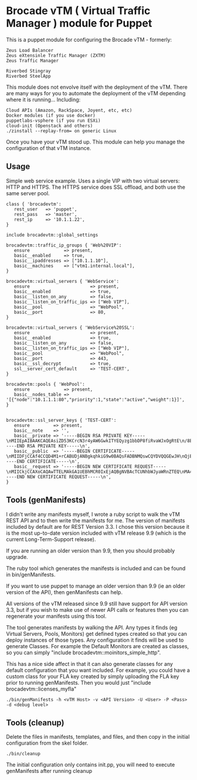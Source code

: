 # Brocade vTM ( Virtual Traffic Manager ) module for Puppet

This is a puppet module for configuring the Brocade vTM - formerly:
	
	Zeus Load Balancer
	Zeus eXtensinle Traffic Manager (ZXTM)
	Zeus Traffic Manager

	Riverbed Stingray
	Riverbed SteelApp

This module does not envolve itself with the deployment of the vTM. 
There are many ways for you to automate the deployment of the
vTM depending where it is running... Including:

	Cloud APIs (Amazon, RackSpace, Joyent, etc, etc)
	Docker modules (if you use docker)
	puppetlabs-vsphere (if you run ESXi)
	cloud-init (Openstack and others)
	./zinstall --replay-from= on generic Linux

Once you have your vTM stood up. This module can help you manage the
configuration of that vTM instance.

## Usage

Simple web service example. Uses a single VIP with two virtual servers:
HTTP and HTTPS. The HTTPS service does SSL offload, and both use the
same server pool.

    class { 'brocadevtm':
       rest_user   => 'puppet', 
       rest_pass   => 'master',
       rest_ip     => '10.1.1.22',
    }
    
    include brocadevtm::global_settings

    brocadevtm::traffic_ip_groups { 'Web%20VIP':
       ensure             => present,
       basic__enabled     => true,
       basic__ipaddresses => ["10.1.1.10"],
       basic__machines    => ["vtm1.internal.local"],
    }

    brocadevtm::virtual_servers { 'WebService':
       ensure                       => present,
       basic__enabled               => true,
       basic__listen_on_any         => false,
       basic__listen_on_traffic_ips => ["Web VIP"],
       basic__pool                  => "WebPool",
       basic__port                  => 80,
    }
    
    brocadevtm::virtual_servers { 'WebService%20SSL':
       ensure                       => present,
       basic__enabled               => true,
       basic__listen_on_any         => false,
       basic__listen_on_traffic_ips => ["Web VIP"],
       basic__pool                  => "WebPool",
       basic__port                  => 443,
       basic__ssl_decrypt           => true,
       ssl__server_cert_default     => 'TEST-CERT',
    }

    brocadevtm::pools { 'WebPool':
       ensure             => present,
       basic__nodes_table => '[{"node":"10.1.1.1:80","priority":1,"state":"active","weight":1}]',
    }
    
    
    brocadevtm::ssl_server_keys { 'TEST-CERT': 
       ensure         => present,
       basic__note    => '',
       basic__private => '-----BEGIN RSA PRIVATE KEY-----\nMIIEpAIBAAKCAQEAsiZD53KCrcN3r4yAW6GwkITYEQyzg1bbDP8fiRvaWJxOgRtE\n/8E4KRDdeqOCuV1YNuLaTsfCkF34T4pvI00wZ5lSdXBnVrEie49ip7z0QNQ/W4mv\nDzkDQ/Och1lRevflAhJUfgiVizCxDbxJfR6oSip3RAeGarBIhp7TlfLKQj7YdnIy\nFROcHIMkLZ7aq7tUzVvcGonz5YXrmDDKFoGvbaJnNC0SAiM0aJIomOlexQmL4cgI\nhQQ1YlrF9hnulSbZN20zNz8fSeJ1UmyUgrYqLgzLXUb54pqK1aGg4rQNIqwoAbyq\nibqzc2rO/o6MXgEb9zzFwAyHI38nptE7OdiC+wIDAQABAoIBAEk98iz1p0RJWKuT\n2DHUCANimnJoBmW5D9YIDa8RBHPpz1zFGVkM10oK5QPGtbf/6ISoP5ikCBnSiIQr\nJgYddgkhwAUIcXPy33ptOOI9jS4aFPJNaOuZRP5q6a+7yQQFZuGzJ4mpfdH78s7y\n2kPWltnnG6GcdmbmkurF4beEWiNhgsex2hLhhj20oVUaGF1BGMdrp20vYE496B52\n4Wuax9lfFoFuv8FAz96EZQOQS6J1Wf+o0qqZYNDaBRI5wi3EjrNpcEHhELp9eHeG\nnFwDgQD15HyK2Qio4ig3T386OTUGT/FCNMxqT3wDn4ov+kTFtDoI+2qvJ/l6vULv\n20f50AECgYEA6f7K1jVb7nNLwUjPld0azXbQgE3mdlwJVI8urz80JLQwKckg53tP\ngol8NaZOxo7gQlML/5ltK/y5cW6B2JhxjFtNoAAzNNBmGTRvLpLK3HHGEfVRVexZ\n8ZmssEzG49Xk6l1A7O+UWgqFUMlLBcYFKEvvGS8efcXBLwOV7G3EXxsCgYEAwucK\nJ4jN8ECtDuMHY0sKbbfLXpqPS7KMfdWio1SaR1ctEos5wrKaX3vG3Zbiz6weYCko\ntNI9ioQVQ7D0Uc+lhhhlxeHAVnNFJhpZowYdf44mI/LCW2pga3dOZ9vDRqWP29KG\nUwzH1RfXPtZBqMC5vPHd42kAGgGXwBvPZChOSaECgYEAiNjyV4StVy8mxsuGW+cL\nnc428lKczevVqRZz/xm/rReUc1ulWrvLLFSrx9STjZxRm3hmM/3O00LiUWyHk9zT\ny3o6U7DKQcD/dQ4tV9eRvIrtg+MsxkuL7rgpPpIoX2bgkhAnwGn9IQu2HCEdNysw\nKPj/xILCGlxlNtGqBLPNfLECgYEAlYqHtAW3XRuCrOVsibbN7ZkTpSaZw87fFL2R\n6BfFt+8fWhcQ3l4DLDfgQay/oe/B7q4l2XdmWJ03Y5SmIQ9dRSH7FHU+Chave6jE\nFd1fTLtYcESW82UPTeVgdzebAN2PH27MOXSY7ts3/7KM9lnJKTu6r/2kYk/Oi0vL\nOGHkj4ECgYBaxw/qFIMWAvi8r84cbUG/PYivHeJNJ53EhXE6UZPxi6QuVhlbitri\nHk6SP443RCdjAR9IiZoDQkl+yW0z86ZShJYXF+1JFQU+ftsRzCtfx2XLD5dQO5qn\nleXIH8z/4lUuPMyBw5bGj9eRXat7/SI2W6cuksMHLIMBiAognmdvRw==\n-----END RSA PRIVATE KEY-----\n',
       basic__public  => '-----BEGIN CERTIFICATE-----\nMIIDFjCCAf4CCQD4M1+rCABUDjANBgkqhkiG9w0BAQsFADBNMQswCQYDVQQGEwJH\nQjESMBAGA1UEBxMJQ2FtYnJpZGdlMRAwDgYDVQQKEwdCcm9jYWRlMRgwFgYDVQQD\nEw93d3cuYnJvY2FkZS5jb20wHhcNMTUwODIwMTQ1MzQ3WhcNMTYwODE5MTQ1MzQ3\nWjBNMQswCQYDVQQGEwJHQjESMBAGA1UEBxMJQ2FtYnJpZGdlMRAwDgYDVQQKEwdC\ncm9jYWRlMRgwFgYDVQQDEw93d3cuYnJvY2FkZS5jb20wggEiMA0GCSqGSIb3DQEB\nAQUAA4IBDwAwggEKAoIBAQCyJkPncoKtw3evjIBbobCQhNgRDLODVtsM/x+JG9pY\nnE6BG0T/wTgpEN16o4K5XVg24tpOx8KQXfhPim8jTTBnmVJ1cGdWsSJ7j2KnvPRA\n1D9bia8POQND85yHWVF69+UCElR+CJWLMLENvEl9HqhKKndEB4ZqsEiGntOV8spC\nPth2cjIVE5wcgyQtntqru1TNW9waifPlheuYMMoWga9tomc0LRICIzRokiiY6V7F\nCYvhyAiFBDViWsX2Ge6VJtk3bTM3Px9J4nVSbJSCtiouDMtdRvnimorVoaDitA0i\nrCgBvKqJurNzas7+joxeARv3PMXADIcjfyem0Ts52IL7AgMBAAEwDQYJKoZIhvcN\nAQELBQADggEBAJcuRIh3ngpFz0nHym5z56tbzHBrjF3frwp75Nknz3kuyCjdG7Nr\nPF5WvDl7lb1WX9EgAn/vJznYCmMxbjnUhHTMIMWbyIoTKJIIHCsrDyiK21NoI3nY\nu/9V1TADGdkqGSag00UqygF4nVkbvKJcjXHq9t0zz56xAvCamBvlNCkJ0/mQN3Qd\n5r/HgiRX69MSG1RRAFB+rkZInGekedLumBYCuALFCY5SB1+ns9XtGGJGRMh74oUp\ngjE62k/mEGPhLaXGJRupY07ezQKJOMBLRN1+HzIETsdH68FDdowFLzcH8fOn9HIg\nCuhlcpfk5VfCaeIqdqYEsrxY+KADA8ss06M=\n-----END CERTIFICATE-----\n',
       basic__request => '-----BEGIN NEW CERTIFICATE REQUEST-----\nMIICkjCCAXoCAQAwTTELMAkGA1UEBhMCR0IxEjAQBgNVBAcTCUNhbWJyaWRnZTEQ\nMA4GA1UEChMHQnJvY2FkZTEYMBYGA1UEAxMPd3d3LmJyb2NhZGUuY29tMIIBIjAN\nBgkqhkiG9w0BAQEFAAOCAQ8AMIIBCgKCAQEAsiZD53KCrcN3r4yAW6GwkITYEQyz\ng1bbDP8fiRvaWJxOgRtE/8E4KRDdeqOCuV1YNuLaTsfCkF34T4pvI00wZ5lSdXBn\nVrEie49ip7z0QNQ/W4mvDzkDQ/Och1lRevflAhJUfgiVizCxDbxJfR6oSip3RAeG\narBIhp7TlfLKQj7YdnIyFROcHIMkLZ7aq7tUzVvcGonz5YXrmDDKFoGvbaJnNC0S\nAiM0aJIomOlexQmL4cgIhQQ1YlrF9hnulSbZN20zNz8fSeJ1UmyUgrYqLgzLXUb5\n4pqK1aGg4rQNIqwoAbyqibqzc2rO/o6MXgEb9zzFwAyHI38nptE7OdiC+wIDAQAB\noAAwDQYJKoZIhvcNAQELBQADggEBAGnf+2VPIY8zW6IE2htseeLHxH5SlNc6GJsI\nkGmc9WG72yV97EakpzwsIgsz06QXwCh+HloNUPZQAQ9KcUFhskLXxLE7PYXKnPLr\nMMAvA7aqCGPhb3/p738tT+G9IKUQfkbYmvY4ROIk56XzWT0ufVTw11jrIglQXo+g\nWdJt2MbNC6f/1+NVL85q9pRBvFSeBk7D43U/B+KkM/7wmB+5fMB6DJfRAHCvjOEI\nX56MyO4UJXsvs9jriDHLoqpAu3IkV1oxGzdaE/dRveqq21q1hz5S2PaOU5jPzetH\nAra3APjd55zS5EGex8t82ZJbI3aru2lPl6ztfErSWQLGNrxbVlE=\n-----END NEW CERTIFICATE REQUEST-----\n',
    }


## Tools (genManifests)

I didn't write any manifests myself, I wrote a ruby script to walk 
the vTM REST API and to then write the manifests for me. The version 
of manifests included by default are for REST Version 3.3. I chose this
version because it is the most up-to-date version included with vTM 
release 9.9 (which is the current Long-Term-Support release).

If you are running an older version than 9.9, then you should probably 
upgrade. 

The ruby tool which generates the manifests is included and can be 
found in bin/genManifests.

If you want to use puppet to manage an older version than 9.9 (ie an
older version of the API), then genManifests can help.

All versions of the vTM released since 9.9 still have support for API
version 3.3, but if you wish to make use of newer API calls or features
then you can regenerate your manifests using this tool.

The tool generates manifests by walking the API. Any types it finds (eg 
Virtual Servers, Pools, Monitors) get defined types created so that you
can deploy instances of those types. Any configuration it finds will be
used to generate Classes. For example the Default Monitors are created as
classes, so you can simply "include brocadevtm::moinitors_simple_http".

This has a nice side affect in that it can also generate classes for any
default configuration that you want included. For example, you could have 
a custom class for your FLA key created by simply uploading the FLA key
prior to running genManifests. Then you would just "include brocadevtm::licenses_myfla"

	./bin/genManifests -h <vTM Host> -v <API Version> -U <User> -P <Pass> -d <debug level>

## Tools (cleanup)

Delete the files in manifests, templates, and files, and then copy in the
initial configuration from the skel folder.

	./bin/cleanup

The initial configuration only contains init.pp, you will need to execute
genManifests after running cleanup

